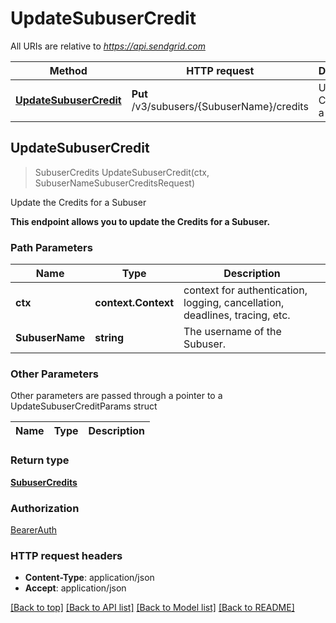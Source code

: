 # UpdateSubuserCredit

All URIs are relative to *https://api.sendgrid.com*

Method | HTTP request | Description
------------- | ------------- | -------------
[**UpdateSubuserCredit**](UpdateSubuserCredit.md#UpdateSubuserCredit) | **Put** /v3/subusers/{SubuserName}/credits | Update the Credits for a Subuser



## UpdateSubuserCredit

> SubuserCredits UpdateSubuserCredit(ctx, SubuserNameSubuserCreditsRequest)

Update the Credits for a Subuser

**This endpoint allows you to update the Credits for a Subuser.**

### Path Parameters


Name | Type | Description
------------- | ------------- | -------------
**ctx** | **context.Context** | context for authentication, logging, cancellation, deadlines, tracing, etc.
**SubuserName** | **string** | The username of the Subuser.

### Other Parameters

Other parameters are passed through a pointer to a UpdateSubuserCreditParams struct


Name | Type | Description
------------- | ------------- | -------------

### Return type

[**SubuserCredits**](SubuserCredits.md)

### Authorization

[BearerAuth](../README.md#BearerAuth)

### HTTP request headers

- **Content-Type**: application/json
- **Accept**: application/json

[[Back to top]](#) [[Back to API list]](../README.md#documentation-for-api-endpoints)
[[Back to Model list]](../README.md#documentation-for-models)
[[Back to README]](../README.md)

